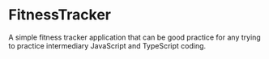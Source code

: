 # FitnessTracker
A simple fitness tracker application that can be good practice for any trying to practice intermediary JavaScript and TypeScript coding.
